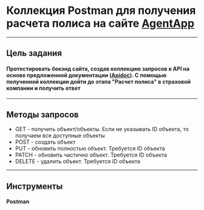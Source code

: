 # Коллекция Postman для получения расчета полиса на сайте [**AgentApp**](https://agentapp.ru/)
___
## Цель задания
#### Протестировать бекэнд сайта, создав коллекцию запросов к API на основе предложенной документации ([**Apidoc**](https://documenter.getpostman.com/view/1182459/S1ZxcVkV)). С помощью полученной коллекции дойти до этапа "Расчет полиса" в страховой компании и получить ответ
___
## Методы запросов
- GET - получить объект/объекты. Если не указывать ID объекта, то получаем все доступные объекты
- POST - создать объект
- PUT - обновить полностью объект. Требуется ID объекта
- PATCH - обновить частично объект. Требуется ID объекта
- DELETE - удалить объект. Требуется ID объекта
___
## Инструменты
#### Postman
